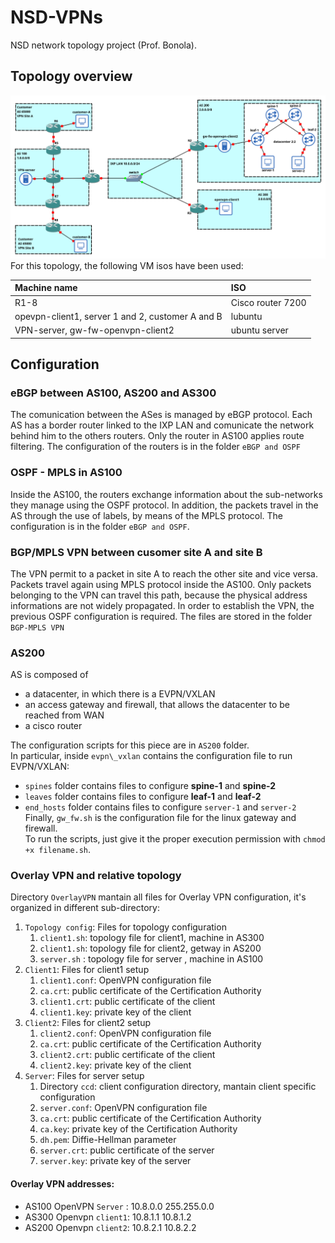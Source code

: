 # NSD-VPNs
NSD network topology project (Prof. Bonola).

## Topology overview
![](immagini/topology.png)
For this topology, the following VM isos have been used:

| Machine name                                     | ISO               |
| :----------------------------------------------- | :---------------- |
| R1-8                                             | Cisco router 7200 |
| opevpn-client1, server 1 and 2, customer A and B | lubuntu           |
| VPN-server, gw-fw-openvpn-client2                | ubuntu server     |
 

## Configuration

### eBGP between AS100, AS200 and AS300
The comunication between the ASes is managed by eBGP protocol. Each AS has a border router linked to the IXP LAN
and comunicate the network behind him to the others routers. Only the router in AS100 applies route filtering.
The configuration of the routers is in the folder `eBGP and OSPF`

### OSPF - MPLS in AS100
Inside the AS100, the routers exchange information about the sub-networks they manage using the OSPF protocol. In addition, the packets travel in the AS through the use of labels, by means of the MPLS protocol. The configuration is in the folder `eBGP and OSPF`.

### BGP/MPLS VPN between cusomer site A and site B
The VPN permit to a packet in site A to reach the other site and vice versa. Packets travel again using MPLS protocol inside the AS100.
Only packets belonging to the VPN can travel this path, because the physical address informations are not widely propagated.
In order to establish the VPN, the previous OSPF configuration is required. The files are stored in the folder `BGP-MPLS VPN`

### AS200
AS is composed of 

- a datacenter, in which there is a EVPN/VXLAN
- an access gateway and firewall, that allows the datacenter to be reached from WAN
- a cisco router

The configuration scripts for this piece are in `AS200` folder.<br>
In particular, inside `evpn\_vxlan` contains the configuration file to run EVPN/VXLAN:

- `spines` folder contains files to configure __spine-1__ and __spine-2__
- `leaves` folder contains files to configure __leaf-1__ and __leaf-2__
- `end_hosts` folder contains files to configure `server-1` and `server-2`
Finally, `gw_fw.sh` is the configuration file for the linux gateway and firewall.<br>
To run the scripts, just give it the proper execution permission with `chmod +x filename.sh`.<br>


### Overlay VPN and relative topology


Directory `OverlayVPN` mantain all files for Overlay VPN configuration, it's organized in different sub-directory:

1. `Topology config`: Files for topology configuration
   1. `client1.sh`: topology file for client1, machine in AS300
   2. `client1.sh`: topology file for client2, getway in AS200
   3. `server.sh` : topology file for server , machine in AS100 
2. `Client1`: Files for client1 setup
   1. `client1.conf`: OpenVPN configuration file 
   2. `ca.crt`: public certificate of the Certification Authority
   3. `client1.crt`: public certificate of the client
   4. `client1.key`: private key of the client
3. `Client2`: Files for client2 setup
   1. `client2.conf`: OpenVPN configuration file 
   2. `ca.crt`: public certificate of the Certification Authority
   3. `client2.crt`: public certificate of the client
   4. `client2.key`: private key of the client
4. `Server`: Files for server setup
   1.  Directory `ccd`: client configuration directory, mantain client specific configuration
   2.  `server.conf`: OpenVPN configuration file
   3.  `ca.crt`: public certificate of the Certification Authority
   4.  `ca.key`: private key of the Certification Authority
   5.  `dh.pem`: Diffie-Hellman parameter
   6.  `server.crt`: public certificate of the server
   7.  `server.key`: private key of the server

#### Overlay VPN addresses:

- AS100 OpenVPN `Server` : 10.8.0.0 255.255.0.0
- AS300 Openvpn `client1`: 10.8.1.1 10.8.1.2
- AS200 Openvpn `client2`: 10.8.2.1 10.8.2.2

